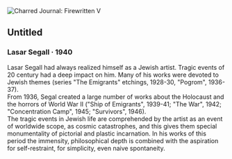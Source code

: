 <div class="artwork-of-the-day">
  <div class="container">
    <div class="img-wrapper">
      <img
        src="https://uploads2.wikiart.org/00139/images/lasar-segall/1-l1060186.JPG!Large.JPG"
        alt="Charred Journal: Firewritten V" />
    </div>
    <div class="artwork-detail">
      <div class="artwork-origin"> 
        <h2 class="artwork-name">Untitled</h2>
        <h3 class="artist">
          Lasar Segall
                    ·  1940
        </h3>
      </div>
      <p class="description">
        <span class="artwork-description-text ng-binding" ng-bind-html="viewModel.ArtworkOfTheDay.Description | unsafe">Lasar Segall had always realized himself as a Jewish artist. Tragic events of 20​ century had a deep impact on him. Many of his works were devoted to Jewish themes (series "The Emigrants" etchings, 1928-30, "Pogrom", 1936-37).<br>From 1936, Segal created a large number of works about the Holocaust and the horrors of World War II ("Ship of Emigrants", 1939-41; "The War", 1942; "Concentration Camp", 1945; "Survivors", 1946).<br>The tragic events in Jewish life are comprehended by the artist as an event of worldwide scope, as cosmic catastrophes, and this gives them special monumentality of pictorial and plastic incarnation. In his works of this period the immensity, philosophical depth is combined with the aspiration for self-restraint, for simplicity, even naive spontaneity.</span>
                        <div class="text-shadow-container" ng-show="showShadow" style=""></div>
      </p>
    </div>
  </div>

</div>

